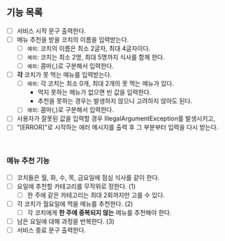 ## 기능 목록 

- [ ] 서비스 시작 문구 출력한다.
- [ ] 메뉴 추천을 받을 코치의 이름을 입력받는다.
  - [ ] `예외`: 코치의 이름은 최소 2글자, 최대 4글자이다.
  - [ ] `예외`: 코치는 최소 2명, 최대 5명까지 식사를 함께 한다.
  - [ ] `예외`: 콤마(,)로 구분해서 입력한다.
- [ ] **각** 코치가 못 먹는 메뉴를 입력받는다.
  - [ ] `예외`: 각 코치는 최소 0개, 최대 2개의 못 먹는 메뉴가 있다. 
    - 먹지 못하는 메뉴가 없으면 빈 값을 입력한다.
    - 추천을 못하는 경우는 발생하지 않으니 고려하지 않아도 된다.
  - [ ] `예외`: 콤마(,)로 구분해서 입력한다.
- [ ] 사용자가 잘못된 값을 입력할 경우 IllegalArgumentException를 발생시키고,
- [ ] "[ERROR]"로 시작하는 에러 메시지를 출력 후 그 부분부터 입력을 다시 받는다.

<br>

### 메뉴 추천 기능 
- [ ] 코치들은 월, 화, 수, 목, 금요일에 점심 식사를 같이 한다.
- [ ] 요일에 추천할 카테고리를 무작위로 정한다. (1)
  - [ ] 한 주에 같은 카테고리는 최대 2회까지만 고를 수 있다.
- [ ] 각 코치가 월요일에 먹을 메뉴를 추천한다. (2)
  - [ ] 각 코치에게 **한 주에 중복되지 않는** 메뉴를 추천해야 한다.
- [ ] 남은 요일에 대해 과정을 반복한다. (3)
- [ ] 서비스 종료 문구 출력한다. 